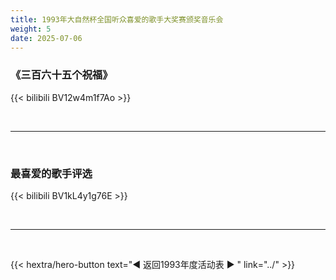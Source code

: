 ```yaml
---
title: 1993年大自然杯全国听众喜爱的歌手大奖赛颁奖音乐会
weight: 5
date: 2025-07-06
---
```


### 《三百六十五个祝福》

{{< bilibili BV12w4m1f7Ao >}}

<br>
<hr>
<br>

### 最喜爱的歌手评选

{{< bilibili BV1kL4y1g76E >}}

<br>
<hr>
<br>

{{< hextra/hero-button text="◀ 返回1993年度活动表 ▶ " link="../" >}}